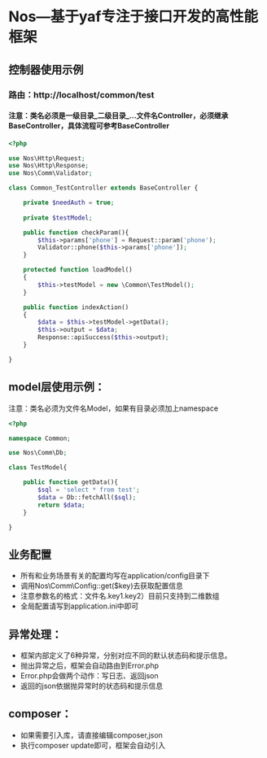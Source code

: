 # Nos—基于yaf专注于接口开发的高性能框架
## 控制器使用示例
### 路由：http://localhost/common/test
#### 注意：类名必须是一级目录_二级目录_...文件名Controller，必须继承BaseController，具体流程可参考BaseController
```php
<?php

use Nos\Http\Request;
use Nos\Http\Response;
use Nos\Comm\Validator;

class Common_TestController extends BaseController {

    private $needAuth = true;
    
    private $testModel;

    public function checkParam(){
        $this->params['phone'] = Request::param('phone');
        Validator::phone($this->params['phone']);
    }

    protected function loadModel()
    {
        $this->testModel = new \Common\TestModel();
    }

    public function indexAction()
    {
        $data = $this->testModel->getData();
        $this->output = $data;
        Response::apiSuccess($this->output);
    }

}
```
## model层使用示例：
注意：类名必须为文件名Model，如果有目录必须加上namespace
```php
<?php

namespace Common;

use Nos\Comm\Db;

class TestModel{

    public function getData(){
        $sql = 'select * from test';
        $data = Db::fetchAll($sql);
        return $data;
    }

}
```
## 业务配置
 - 所有和业务场景有关的配置均写在application/config目录下
 - 调用Nos\Comm\Config::get($key)去获取配置信息
 - 注意参数名的格式：文件名.key1.key2）目前只支持到二维数组
 - 全局配置请写到application.ini中即可
## 异常处理：
 - 框架内部定义了6种异常，分别对应不同的默认状态码和提示信息。
 - 抛出异常之后，框架会自动路由到Error.php
 - Error.php会做两个动作：写日志、返回json
 - 返回的json依据抛异常时的状态码和提示信息
## composer：
 - 如果需要引入库，请直接编辑composer,json
 - 执行composer update即可，框架会自动引入